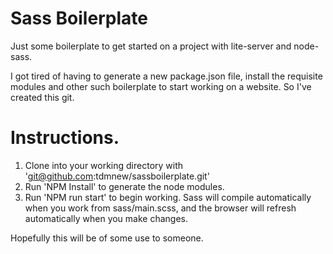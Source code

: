 # Sass Boilerplate

Just some boilerplate to get started on a project with lite-server and node-sass.

I got tired of having to generate a new package.json file, install the requisite modules and other such boilerplate to start working on a website. So I've created this git.

# Instructions.

1) Clone into your working directory with 'git@github.com:tdmnew/sassboilerplate.git'
2) Run 'NPM Install' to generate the node modules.
3) Run 'NPM run start' to begin working. Sass will compile automatically when you work from sass/main.scss, and the browser will refresh automatically when you make changes.

Hopefully this will be of some use to someone. 
